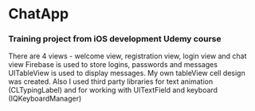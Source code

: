 # ChatApp

### Training project from iOS development Udemy course
There are 4 views - welcome view, registration view, login view and chat view
Firebase is used to store logins, passwords and messages
UITableView is used to display messages. My own tableView cell design was created.
Also I used third party libraries for text animation (CLTypingLabel) and for working with UITextField and keyboard (IQKeyboardManager)

